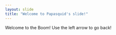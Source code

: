 ```yaml
---
layout: slide
title: "Welcome to Papasquid's slide!"
---
```

Welcome to the Boom!
Use the left arrow to go back!
